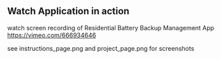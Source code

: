 ## Watch Application in action

watch screen recording of Residential Battery Backup Management App
https://vimeo.com/666934646


see instructions_page.png and project_page.png for screenshots


